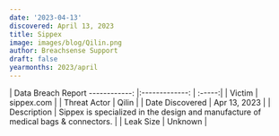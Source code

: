 ```yaml
---
date: '2023-04-13'
discovered: April 13, 2023
title: Sippex
image: images/blog/Qilin.png
author: Breachsense Support
draft: false
yearmonths: 2023/april
---
```



| Data Breach Report
------------:     |:-------------:    | :-----:|
| Victim      | sippex.com      | 
| Threat Actor      | Qilin      | 
| Date Discovered      | Apr 13, 2023      | 
| Description      | Sippex is specialized in the design and manufacture of medical bags & connectors.      | 
| Leak Size      | Unknown      | 

